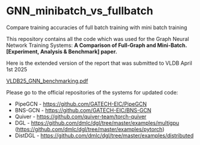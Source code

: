 # GNN_minibatch_vs_fullbatch
Compare training accuracies of full batch training with mini batch training

This repository contains all the code which was used for the Graph Neural Network Training Systems: **A Comparison of
Full-Graph and Mini-Batch. [Experiment, Analysis & Benchmark] paper.**

Here is the extended version of the report that was submitted to VLDB April 1st 2025

[VLDB25_GNN_benchmarking.pdf](https://github.com/user-attachments/files/15538780/VLDB24_GNN_benchmarking_June2024_2025submission.pdf)

Please go to the official repositories of the systems for updated code:
- PipeGCN - https://github.com/GATECH-EIC/PipeGCN
- BNS-GCN - https://github.com/GATECH-EIC/BNS-GCN
- Quiver - https://github.com/quiver-team/torch-quiver
- DGL - https://github.com/dmlc/dgl/tree/master/examples/multigpu (https://github.com/dmlc/dgl/tree/master/examples/pytorch)
- DistDGL - https://github.com/dmlc/dgl/tree/master/examples/distributed



